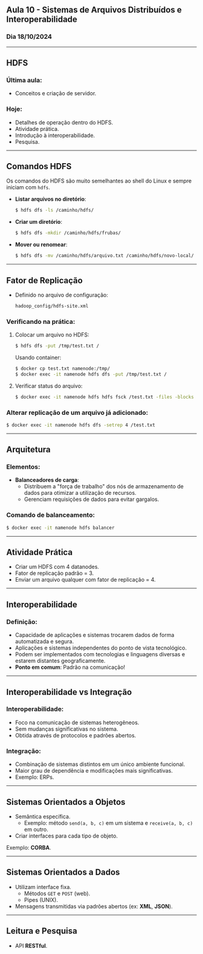 ## Aula 10 - Sistemas de Arquivos Distribuídos e Interoperabilidade

### Dia 18/10/2024

---

## HDFS

### Última aula:
- Conceitos e criação de servidor.

### Hoje:
- Detalhes de operação dentro do HDFS.
- Atividade prática.
- Introdução à interoperabilidade.
- Pesquisa.

---

## Comandos HDFS

Os comandos do HDFS são muito semelhantes ao shell do Linux e sempre iniciam com `hdfs`.

- **Listar arquivos no diretório**:
  ```bash
  $ hdfs dfs -ls /caminho/hdfs/
  ```

- **Criar um diretório**:
  ```bash
  $ hdfs dfs -mkdir /caminho/hdfs/frubas/
  ```

- **Mover ou renomear**:
  ```bash
  $ hdfs dfs -mv /caminho/hdfs/arquivo.txt /caminho/hdfs/novo-local/
  ```

---

## Fator de Replicação

- Definido no arquivo de configuração:
  ```bash
  hadoop_config/hdfs-site.xml
  ```

### Verificando na prática:

1. Colocar um arquivo no HDFS:
   ```bash
   $ hdfs dfs -put /tmp/test.txt /
   ```

   Usando container:
   ```bash
   $ docker cp test.txt namenode:/tmp/
   $ docker exec -it namenode hdfs dfs -put /tmp/test.txt /
   ```

2. Verificar status do arquivo:
   ```bash
   $ docker exec -it namenode hdfs hdfs fsck /test.txt -files -blocks -locations
   ```

### Alterar replicação de um arquivo já adicionado:
```bash
$ docker exec -it namenode hdfs dfs -setrep 4 /test.txt
```

---

## Arquitetura

### Elementos:
- **Balanceadores de carga**:
  - Distribuem a "força de trabalho" dos nós de armazenamento de dados para otimizar a utilização de recursos.
  - Gerenciam requisições de dados para evitar gargalos.

### Comando de balanceamento:
```bash
$ docker exec -it namenode hdfs balancer
```

---

## Atividade Prática

- Criar um HDFS com 4 datanodes.
- Fator de replicação padrão = 3.
- Enviar um arquivo qualquer com fator de replicação = 4.

---

## Interoperabilidade

### Definição:
- Capacidade de aplicações e sistemas trocarem dados de forma automatizada e segura.
- Aplicações e sistemas independentes do ponto de vista tecnológico.
- Podem ser implementados com tecnologias e linguagens diversas e estarem distantes geograficamente.
- **Ponto em comum**: Padrão na comunicação!

---

## Interoperabilidade vs Integração

### Interoperabilidade:
- Foco na comunicação de sistemas heterogêneos.
- Sem mudanças significativas no sistema.
- Obtida através de protocolos e padrões abertos.

### Integração:
- Combinação de sistemas distintos em um único ambiente funcional.
- Maior grau de dependência e modificações mais significativas.
- Exemplo: ERPs.

---

## Sistemas Orientados a Objetos

- Semântica específica.
  - Exemplo: método `send(a, b, c)` em um sistema e `receive(a, b, c)` em outro.
- Criar interfaces para cada tipo de objeto.

Exemplo: **CORBA**.

---

## Sistemas Orientados a Dados

- Utilizam interface fixa.
  - Métodos `GET` e `POST` (web).
  - Pipes (UNIX).
- Mensagens transmitidas via padrões abertos (ex: **XML**, **JSON**).

---

## Leitura e Pesquisa

- API **RESTful**.
```